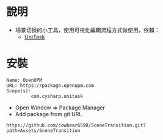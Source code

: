 # 說明

- 場景切換的小工具，使用可視化編輯流程方式做使用，依賴：
  - [UniTask](https://github.com/Cysharp/UniTask)

# 安裝

```
Name: OpenUPM
URL: https://package.openupm.com
Scope(s): 
         com.cysharp.unitask   
```

- Open Window => Package Manager
- Add package from git URL

```
https://github.com/cowbear6598/SceneTransition.git?path=Assets/SceneTransition
```
